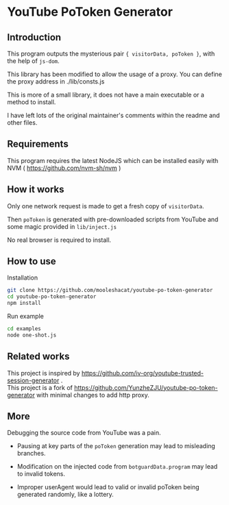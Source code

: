 # YouTube PoToken Generator

## Introduction

This program outputs the mysterious pair `{ visitorData, poToken }`, with the help of `js-dom`.

This library has been modified to allow the usage of a proxy. You can define the proxy address in ./lib/consts.js

This is more of a small library, it does not have a main executable or a method to install.

I have left lots of the original maintainer's comments within the readme and other files.

## Requirements

This program requires the latest NodeJS which can be installed easily with NVM ( https://github.com/nvm-sh/nvm )

## How it works

Only one network request is made to get a fresh copy of `visitorData`.

Then `poToken` is generated with pre-downloaded scripts from YouTube and some magic provided in `lib/inject.js`

No real browser is required to install.

## How to use

Installation
```bash
git clone https://github.com/mooleshacat/youtube-po-token-generator
cd youtube-po-token-generator
npm install
```

Run example
```bash
cd examples
node one-shot.js
```

## Related works

This project is inspired by https://github.com/iv-org/youtube-trusted-session-generator .<br />
This project is a fork of https://github.com/YunzheZJU/youtube-po-token-generator with minimal changes to add http proxy.

## More

Debugging the source code from YouTube was a pain.

* Pausing at key parts of the `poToken` generation may lead to misleading branches.

* Modification on the injected code from `botguardData.program` may lead to invalid tokens.

* Improper userAgent would lead to valid or invalid poToken being generated randomly, like a lottery.
